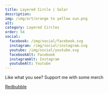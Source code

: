 ```yaml
---
title: Layered Circle | Solar
description: 
img: /img/art/orange to yellow sun.png
alt: 
category: Layered Circles
order: 54
social:
  facebook: /img/social/facebook.svg
  instagram: /img/social/instagram.svg
  youtube: /img/social/youtube.svg
  facebookAlt: Facebook
  instagramAlt: Instagram
  youtubeAlt: Youtube
---
```

Like what you see? Support me with some merch

<a href='https://www.redbubble.com/shop/ap/103711275' class="btn btn-primary store-link">
Redbubble
</a>
